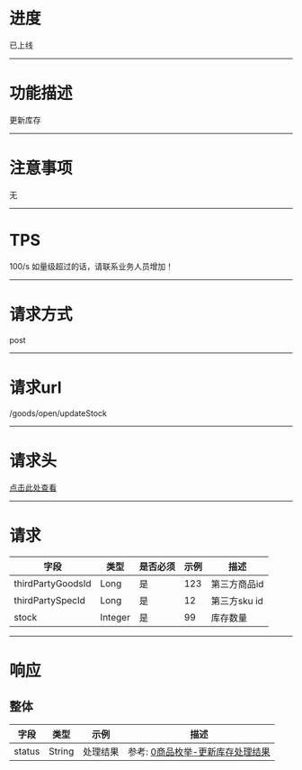 # 进度
已上线

---

# 功能描述
更新库存

---

# 注意事项
无

---

# TPS
100/s 如量级超过的话，请联系业务人员增加！

---

# 请求方式
post

---

# 请求url
/goods/open/updateStock

---

# 请求头
[点击此处查看](../请求头部及签名方式.md)

---

# 请求
| 字段                    | 类型     |是否必须| 示例                            | 描述                                 |  
| ---------------------- | -------- | ------ | ----------------------------- | ----------------------------------- |
| thirdPartyGoodsId      |  Long     |  是  | 123                             | 第三方商品id                         |
| thirdPartySpecId       |  Long     |  是  | 12                              | 第三方sku id                        |
| stock                  |  Integer  |  是  |  99                             |  库存数量                            |

---

# 响应
## 整体
| 字段                | 类型          | 示例                                | 描述                                 | 
| ------------------ | ------------- | ---------------------------------- | ----------------------------------- |
| status             | String        | 处理结果                            | 参考: [0商品枚举-更新库存处理结果](./0商品枚举.md)  |
